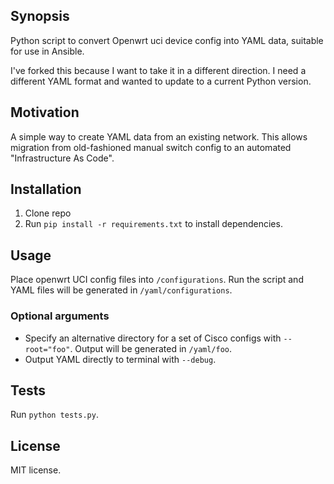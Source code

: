 ## Synopsis

Python script to convert Openwrt uci device config into YAML data, suitable for use in Ansible.

I've forked this because I want to take it in a different direction. I need a different YAML format and wanted to update to a current Python version.

## Motivation

A simple way to create YAML data from an existing network. This allows migration from old-fashioned manual switch config to an automated "Infrastructure As Code".

## Installation

1. Clone repo
2. Run `pip install -r requirements.txt` to install dependencies.

## Usage

Place openwrt UCI  config files into `/configurations`. Run the script and YAML files will be generated in `/yaml/configurations`.

### Optional arguments

* Specify an alternative directory for a set of Cisco configs with `--root="foo"`. Output will be generated in `/yaml/foo`.
* Output YAML directly to terminal with `--debug`.

## Tests

Run `python tests.py`.

## License

MIT license.
